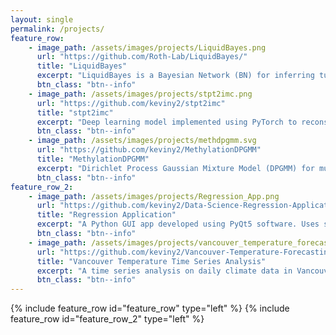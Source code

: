 ```yaml
---
layout: single
permalink: /projects/
feature_row:
    - image_path: /assets/images/projects/LiquidBayes.png
      url: "https://github.com/Roth-Lab/LiquidBayes/"
      title: "LiquidBayes"
      excerpt: "LiquidBayes is a Bayesian Network (BN) for inferring tumour fraction and clonal prevalences from whole genome sequencing of cell-free DNA (cfDNA) and Direct Library Preparation (DLP+) of a matched tissue biopsy."
      btn_class: "btn--info"
    - image_path: /assets/images/projects/stpt2imc.png
      url: "https://github.com/keviny2/stpt2imc"
      title: "stpt2imc"
      excerpt: "Deep learning model implemented using PyTorch to reconstruct Imaging Mass Spectrometry (IMC) images from Serial Two-Photon Tomography (STPT)."
      btn_class: "btn--info"
    - image_path: /assets/images/projects/methdpgmm.svg
      url: "https://github.com/keviny2/MethylationDPGMM"
      title: "MethylationDPGMM"
      excerpt: "Dirichlet Process Gaussian Mixture Model (DPGMM) for multi-modal pan-cancer stratification using DNA methylation and RNA expression."
      btn_class: "btn--info"
feature_row_2:
    - image_path: /assets/images/projects/Regression_App.png
      url: "https://github.com/keviny2/Data-Science-Regression-Application"
      title: "Regression Application"
      excerpt: "A Python GUI app developed using PyQt5 software. Uses statsmodels to perform different types of regressions. Visualizes regressions with matplotlib. User friendly UI that is easy to use and pleasant to look at."
      btn_class: "btn--info"
    - image_path: /assets/images/projects/vancouver_temperature_forecasting.png
      url: "https://github.com/keviny2/Vancouver-Temperature-Forecasting"
      title: "Vancouver Temperature Time Series Analysis"
      excerpt: "A time series analysis on daily climate data in Vancouver between Jan. 1, 2003 - Mar. 31, 2020. Performed a Seasonal Mann-Kendall Trend Test to check for the presence an upward trend in mean temperature. Applied Holt Winters Exponential Smoothing to forecast future temperatures."
      btn_class: "btn--info"
---
```


{% include feature_row id="feature_row" type="left" %}
{% include feature_row id="feature_row_2" type="left" %}
